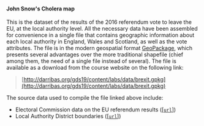 #### John Snow's Cholera map

This is the dataset of the results of the 2016 referendum vote to leave the EU, at the local authority level. All the necessary data have been assembled for convenience in a single file that contains geographic information about each local authority in England, Wales and Scotland, as well as the vote attributes. The file is in the modern geospatial format [GeoPackage](http://www.geopackage.org/), which presents several advantages over the more traditional shapefile (chief among them, the need of a single file instead of several). The file is available as a download from the course website on the following link:

> [http://darribas.org/gds19/content/labs/data/brexit.gpkg](http://darribas.org/gds19/content/labs/data/brexit.gpkg)
    
The source data used to compile the file linked above include:

- Electoral Commission data on the EU referendum results ([[`url`]](https://www.electoralcommission.org.uk/find-information-by-subject/elections-and-referendums/past-elections-and-referendums/eu-referendum/electorate-and-count-information))
- Local Authority District boundaries ([[`url`]](https://data.gov.uk/dataset/83f065f7-3b55-4871-97c8-21579adbee1c/local-authority-districts-december-2015-full-extent-boundaries-in-great-britain))


